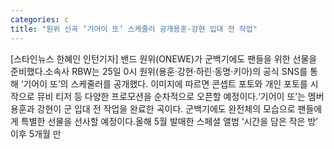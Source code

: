 ```yaml
---
categories: c
title: "원위 신곡 ‘기어이 또’ 스케줄러 공개용훈·강현 입대 전 작업"
---
```

[스타인뉴스 한혜인 인턴기자] 밴드 원위(ONEWE)가 군백기에도 팬들을 위한 선물을 준비했다.소속사 RBW는 25일 0시 원위(용훈·강현·하린·동명·키아)의 공식 SNS를 통해 ‘기어이 또’의 스케줄러를 공개했다. 이미지에 따르면 콘셉트 포토와 개인 포토를 시작으로 뮤비 티저 등 다양한 프로모션을 순차적으로 오픈할 예정이다.‘기어이 또’는 멤버 용훈과 강현이 군 입대 전 작업을 완료한 곡이다. 군백기에도 완전체의 모습으로 팬들에게 특별한 선물을 선사할 예정이다.올해 5월 발매한 스페셜 앨범 ‘시간을 담은 작은 방’ 이후 5개월 만